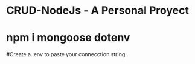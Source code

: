 # CRUD-NodeJs - A Personal Proyect

# npm i mongoose dotenv 

#Create a .env to paste your connecction string. 
